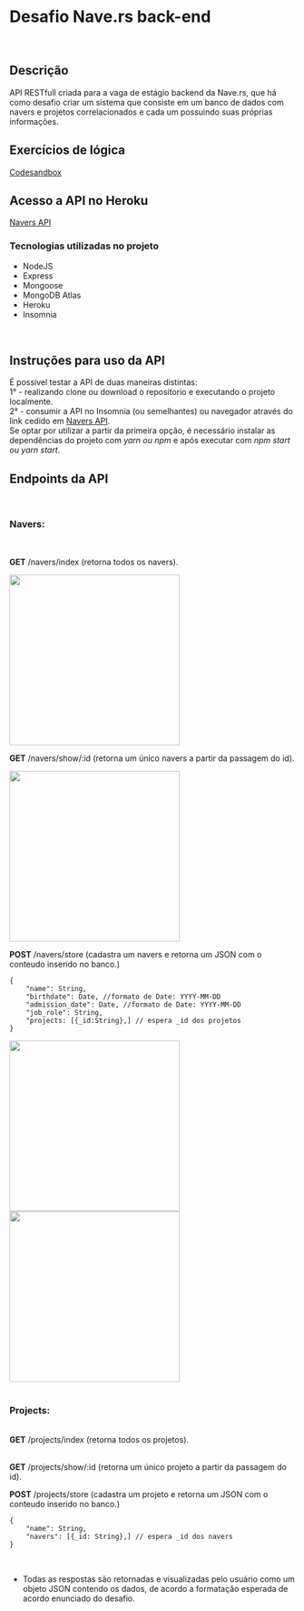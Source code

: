 <h1>Desafio Nave.rs back-end </h1>
</br>
<h2>Descrição</h2>
API RESTfull criada para a vaga de estágio backend da Nave.rs, que há como desafio criar um sistema que consiste em um banco de dados com navers e projetos correlacionados e cada um possuindo suas próprias informações.
</br>
<h2>Exercícios de lógica</h2>
<a href="https://codesandbox.io/s/exercicios-teste-estagio-navers-7dvcj" target="_blank">Codesandbox</a>
</br>
<h2>Acesso a API no Heroku</h2>
  <a href="https://navers-api.herokuapp.com/" traget="_blank">Navers API</a>
  </br>
<h3>Tecnologias utilizadas no projeto</h3>

<ul>
  <li>NodeJS</li>
  <li>Express</li>
  <li>Mongoose</li>
  <li>MongoDB Atlas</li>
  <li>Heroku</li>
  <li>Insomnia</li>
</ul>
</br>
<h2>Instruções para uso da API</h2>
É possivel testar a API de duas maneiras distintas:</br>
1° - realizando clone ou download o repositorio e executando o projeto localmente.</br>
2° - consumir a API no Insomnia (ou semelhantes) ou navegador através do link cedido em <a href="https://navers-api.herokuapp.com/" traget="_blank">Navers API</a>.
</br>
Se optar por utilizar a partir da primeira opção, é necessário instalar as dependências do projeto com <i>yarn ou npm</i>  e após executar com  <i>npm start ou yarn start</i>.
</br>
<h2>Endpoints da API</h2>
</br>
<h3>Navers:</h3></br>

<strong>GET</strong> /navers/index (retorna todos os navers).</br>

<img width="300px" src="https://user-images.githubusercontent.com/22081873/111226343-b95c1700-85bf-11eb-9457-3953e84d9dd5.png"/>

<strong>GET</strong> /navers/show/:id (retorna um único navers a partir da passagem do id).</br>

<img width="300px" src="https://user-images.githubusercontent.com/22081873/111226999-ac8bf300-85c0-11eb-8500-e586cb424fc0.png"/>

<strong>POST</strong> /navers/store (cadastra um navers e retorna um JSON com o conteudo inserido no banco.)

    {
        "name": String, 
        "birthdate": Date, //formato de Date: YYYY-MM-DD
        "admission_date": Date, //formato de Date: YYYY-MM-DD
        "job_role": String, 
        "projects: [{_id:String},] // espera _id dos projetos
    }
 <div style="display:flex,flex-direction:row, align-items:center, justify-content:space-between,align-self: center">   
<img width="300px" src="https://user-images.githubusercontent.com/22081873/111227349-30de7600-85c1-11eb-8e67-3826c8b9b97d.png"/>
<img width="300px" src="https://user-images.githubusercontent.com/22081873/111227231-042a5e80-85c1-11eb-9281-1473fda3023f.png"/>
</div>
   </br>
   
<h3>Projects:</h3></br>
<strong>GET</strong> /projects/index (retorna todos os projetos).</br></br>

<strong>GET</strong> /projects/show/:id (retorna um único projeto a partir da passagem do id).</br>

<strong>POST</strong> /projects/store (cadastra um projeto e retorna um JSON com o conteudo inserido no banco.)

    {
        "name": String,
        "navers": [{_id: String},] // espera _id dos navers
    }
   
</br>
<ul>
<li>Todas as respostas são retornadas e visualizadas pelo usuário como um objeto JSON contendo os dados, de acordo a formatação esperada de acordo enunciado do desafio.</li>
  </ul>
